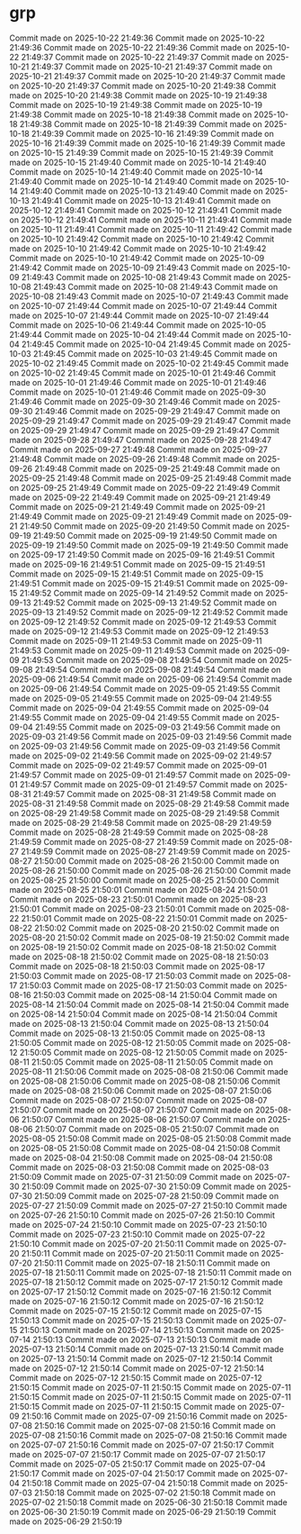 # grp

Commit made on 2025-10-22 21:49:36
Commit made on 2025-10-22 21:49:36
Commit made on 2025-10-22 21:49:36
Commit made on 2025-10-22 21:49:37
Commit made on 2025-10-22 21:49:37
Commit made on 2025-10-21 21:49:37
Commit made on 2025-10-21 21:49:37
Commit made on 2025-10-21 21:49:37
Commit made on 2025-10-20 21:49:37
Commit made on 2025-10-20 21:49:37
Commit made on 2025-10-20 21:49:38
Commit made on 2025-10-20 21:49:38
Commit made on 2025-10-19 21:49:38
Commit made on 2025-10-19 21:49:38
Commit made on 2025-10-19 21:49:38
Commit made on 2025-10-18 21:49:38
Commit made on 2025-10-18 21:49:38
Commit made on 2025-10-18 21:49:39
Commit made on 2025-10-18 21:49:39
Commit made on 2025-10-16 21:49:39
Commit made on 2025-10-16 21:49:39
Commit made on 2025-10-16 21:49:39
Commit made on 2025-10-15 21:49:39
Commit made on 2025-10-15 21:49:39
Commit made on 2025-10-15 21:49:40
Commit made on 2025-10-14 21:49:40
Commit made on 2025-10-14 21:49:40
Commit made on 2025-10-14 21:49:40
Commit made on 2025-10-14 21:49:40
Commit made on 2025-10-14 21:49:40
Commit made on 2025-10-13 21:49:40
Commit made on 2025-10-13 21:49:41
Commit made on 2025-10-13 21:49:41
Commit made on 2025-10-12 21:49:41
Commit made on 2025-10-12 21:49:41
Commit made on 2025-10-12 21:49:41
Commit made on 2025-10-11 21:49:41
Commit made on 2025-10-11 21:49:41
Commit made on 2025-10-11 21:49:42
Commit made on 2025-10-10 21:49:42
Commit made on 2025-10-10 21:49:42
Commit made on 2025-10-10 21:49:42
Commit made on 2025-10-10 21:49:42
Commit made on 2025-10-10 21:49:42
Commit made on 2025-10-09 21:49:42
Commit made on 2025-10-09 21:49:43
Commit made on 2025-10-09 21:49:43
Commit made on 2025-10-08 21:49:43
Commit made on 2025-10-08 21:49:43
Commit made on 2025-10-08 21:49:43
Commit made on 2025-10-08 21:49:43
Commit made on 2025-10-07 21:49:43
Commit made on 2025-10-07 21:49:44
Commit made on 2025-10-07 21:49:44
Commit made on 2025-10-07 21:49:44
Commit made on 2025-10-07 21:49:44
Commit made on 2025-10-06 21:49:44
Commit made on 2025-10-05 21:49:44
Commit made on 2025-10-04 21:49:44
Commit made on 2025-10-04 21:49:45
Commit made on 2025-10-04 21:49:45
Commit made on 2025-10-03 21:49:45
Commit made on 2025-10-03 21:49:45
Commit made on 2025-10-02 21:49:45
Commit made on 2025-10-02 21:49:45
Commit made on 2025-10-02 21:49:45
Commit made on 2025-10-01 21:49:46
Commit made on 2025-10-01 21:49:46
Commit made on 2025-10-01 21:49:46
Commit made on 2025-10-01 21:49:46
Commit made on 2025-09-30 21:49:46
Commit made on 2025-09-30 21:49:46
Commit made on 2025-09-30 21:49:46
Commit made on 2025-09-29 21:49:47
Commit made on 2025-09-29 21:49:47
Commit made on 2025-09-29 21:49:47
Commit made on 2025-09-29 21:49:47
Commit made on 2025-09-29 21:49:47
Commit made on 2025-09-28 21:49:47
Commit made on 2025-09-28 21:49:47
Commit made on 2025-09-27 21:49:48
Commit made on 2025-09-27 21:49:48
Commit made on 2025-09-26 21:49:48
Commit made on 2025-09-26 21:49:48
Commit made on 2025-09-25 21:49:48
Commit made on 2025-09-25 21:49:48
Commit made on 2025-09-25 21:49:48
Commit made on 2025-09-25 21:49:49
Commit made on 2025-09-22 21:49:49
Commit made on 2025-09-22 21:49:49
Commit made on 2025-09-21 21:49:49
Commit made on 2025-09-21 21:49:49
Commit made on 2025-09-21 21:49:49
Commit made on 2025-09-21 21:49:49
Commit made on 2025-09-21 21:49:50
Commit made on 2025-09-20 21:49:50
Commit made on 2025-09-19 21:49:50
Commit made on 2025-09-19 21:49:50
Commit made on 2025-09-19 21:49:50
Commit made on 2025-09-19 21:49:50
Commit made on 2025-09-17 21:49:50
Commit made on 2025-09-16 21:49:51
Commit made on 2025-09-16 21:49:51
Commit made on 2025-09-15 21:49:51
Commit made on 2025-09-15 21:49:51
Commit made on 2025-09-15 21:49:51
Commit made on 2025-09-15 21:49:51
Commit made on 2025-09-15 21:49:52
Commit made on 2025-09-14 21:49:52
Commit made on 2025-09-13 21:49:52
Commit made on 2025-09-13 21:49:52
Commit made on 2025-09-13 21:49:52
Commit made on 2025-09-12 21:49:52
Commit made on 2025-09-12 21:49:52
Commit made on 2025-09-12 21:49:53
Commit made on 2025-09-12 21:49:53
Commit made on 2025-09-12 21:49:53
Commit made on 2025-09-11 21:49:53
Commit made on 2025-09-11 21:49:53
Commit made on 2025-09-11 21:49:53
Commit made on 2025-09-09 21:49:53
Commit made on 2025-09-08 21:49:54
Commit made on 2025-09-08 21:49:54
Commit made on 2025-09-08 21:49:54
Commit made on 2025-09-06 21:49:54
Commit made on 2025-09-06 21:49:54
Commit made on 2025-09-06 21:49:54
Commit made on 2025-09-05 21:49:55
Commit made on 2025-09-05 21:49:55
Commit made on 2025-09-04 21:49:55
Commit made on 2025-09-04 21:49:55
Commit made on 2025-09-04 21:49:55
Commit made on 2025-09-04 21:49:55
Commit made on 2025-09-04 21:49:55
Commit made on 2025-09-03 21:49:56
Commit made on 2025-09-03 21:49:56
Commit made on 2025-09-03 21:49:56
Commit made on 2025-09-03 21:49:56
Commit made on 2025-09-03 21:49:56
Commit made on 2025-09-02 21:49:56
Commit made on 2025-09-02 21:49:57
Commit made on 2025-09-02 21:49:57
Commit made on 2025-09-01 21:49:57
Commit made on 2025-09-01 21:49:57
Commit made on 2025-09-01 21:49:57
Commit made on 2025-09-01 21:49:57
Commit made on 2025-08-31 21:49:57
Commit made on 2025-08-31 21:49:58
Commit made on 2025-08-31 21:49:58
Commit made on 2025-08-29 21:49:58
Commit made on 2025-08-29 21:49:58
Commit made on 2025-08-29 21:49:58
Commit made on 2025-08-29 21:49:58
Commit made on 2025-08-29 21:49:59
Commit made on 2025-08-28 21:49:59
Commit made on 2025-08-28 21:49:59
Commit made on 2025-08-27 21:49:59
Commit made on 2025-08-27 21:49:59
Commit made on 2025-08-27 21:49:59
Commit made on 2025-08-27 21:50:00
Commit made on 2025-08-26 21:50:00
Commit made on 2025-08-26 21:50:00
Commit made on 2025-08-26 21:50:00
Commit made on 2025-08-25 21:50:00
Commit made on 2025-08-25 21:50:00
Commit made on 2025-08-25 21:50:01
Commit made on 2025-08-24 21:50:01
Commit made on 2025-08-23 21:50:01
Commit made on 2025-08-23 21:50:01
Commit made on 2025-08-23 21:50:01
Commit made on 2025-08-22 21:50:01
Commit made on 2025-08-22 21:50:01
Commit made on 2025-08-22 21:50:02
Commit made on 2025-08-20 21:50:02
Commit made on 2025-08-20 21:50:02
Commit made on 2025-08-19 21:50:02
Commit made on 2025-08-19 21:50:02
Commit made on 2025-08-18 21:50:02
Commit made on 2025-08-18 21:50:02
Commit made on 2025-08-18 21:50:03
Commit made on 2025-08-18 21:50:03
Commit made on 2025-08-17 21:50:03
Commit made on 2025-08-17 21:50:03
Commit made on 2025-08-17 21:50:03
Commit made on 2025-08-17 21:50:03
Commit made on 2025-08-16 21:50:03
Commit made on 2025-08-14 21:50:04
Commit made on 2025-08-14 21:50:04
Commit made on 2025-08-14 21:50:04
Commit made on 2025-08-14 21:50:04
Commit made on 2025-08-14 21:50:04
Commit made on 2025-08-13 21:50:04
Commit made on 2025-08-13 21:50:04
Commit made on 2025-08-13 21:50:05
Commit made on 2025-08-13 21:50:05
Commit made on 2025-08-12 21:50:05
Commit made on 2025-08-12 21:50:05
Commit made on 2025-08-12 21:50:05
Commit made on 2025-08-11 21:50:05
Commit made on 2025-08-11 21:50:05
Commit made on 2025-08-11 21:50:06
Commit made on 2025-08-08 21:50:06
Commit made on 2025-08-08 21:50:06
Commit made on 2025-08-08 21:50:06
Commit made on 2025-08-08 21:50:06
Commit made on 2025-08-07 21:50:06
Commit made on 2025-08-07 21:50:07
Commit made on 2025-08-07 21:50:07
Commit made on 2025-08-07 21:50:07
Commit made on 2025-08-06 21:50:07
Commit made on 2025-08-06 21:50:07
Commit made on 2025-08-06 21:50:07
Commit made on 2025-08-05 21:50:07
Commit made on 2025-08-05 21:50:08
Commit made on 2025-08-05 21:50:08
Commit made on 2025-08-05 21:50:08
Commit made on 2025-08-04 21:50:08
Commit made on 2025-08-04 21:50:08
Commit made on 2025-08-04 21:50:08
Commit made on 2025-08-03 21:50:08
Commit made on 2025-08-03 21:50:09
Commit made on 2025-07-31 21:50:09
Commit made on 2025-07-30 21:50:09
Commit made on 2025-07-30 21:50:09
Commit made on 2025-07-30 21:50:09
Commit made on 2025-07-28 21:50:09
Commit made on 2025-07-27 21:50:09
Commit made on 2025-07-27 21:50:10
Commit made on 2025-07-26 21:50:10
Commit made on 2025-07-26 21:50:10
Commit made on 2025-07-24 21:50:10
Commit made on 2025-07-23 21:50:10
Commit made on 2025-07-23 21:50:10
Commit made on 2025-07-22 21:50:10
Commit made on 2025-07-20 21:50:11
Commit made on 2025-07-20 21:50:11
Commit made on 2025-07-20 21:50:11
Commit made on 2025-07-20 21:50:11
Commit made on 2025-07-18 21:50:11
Commit made on 2025-07-18 21:50:11
Commit made on 2025-07-18 21:50:11
Commit made on 2025-07-18 21:50:12
Commit made on 2025-07-17 21:50:12
Commit made on 2025-07-17 21:50:12
Commit made on 2025-07-16 21:50:12
Commit made on 2025-07-16 21:50:12
Commit made on 2025-07-16 21:50:12
Commit made on 2025-07-15 21:50:12
Commit made on 2025-07-15 21:50:13
Commit made on 2025-07-15 21:50:13
Commit made on 2025-07-15 21:50:13
Commit made on 2025-07-14 21:50:13
Commit made on 2025-07-14 21:50:13
Commit made on 2025-07-13 21:50:13
Commit made on 2025-07-13 21:50:14
Commit made on 2025-07-13 21:50:14
Commit made on 2025-07-13 21:50:14
Commit made on 2025-07-12 21:50:14
Commit made on 2025-07-12 21:50:14
Commit made on 2025-07-12 21:50:14
Commit made on 2025-07-12 21:50:15
Commit made on 2025-07-12 21:50:15
Commit made on 2025-07-11 21:50:15
Commit made on 2025-07-11 21:50:15
Commit made on 2025-07-11 21:50:15
Commit made on 2025-07-11 21:50:15
Commit made on 2025-07-11 21:50:15
Commit made on 2025-07-09 21:50:16
Commit made on 2025-07-09 21:50:16
Commit made on 2025-07-08 21:50:16
Commit made on 2025-07-08 21:50:16
Commit made on 2025-07-08 21:50:16
Commit made on 2025-07-08 21:50:16
Commit made on 2025-07-07 21:50:16
Commit made on 2025-07-07 21:50:17
Commit made on 2025-07-07 21:50:17
Commit made on 2025-07-07 21:50:17
Commit made on 2025-07-05 21:50:17
Commit made on 2025-07-04 21:50:17
Commit made on 2025-07-04 21:50:17
Commit made on 2025-07-04 21:50:18
Commit made on 2025-07-04 21:50:18
Commit made on 2025-07-03 21:50:18
Commit made on 2025-07-02 21:50:18
Commit made on 2025-07-02 21:50:18
Commit made on 2025-06-30 21:50:18
Commit made on 2025-06-30 21:50:19
Commit made on 2025-06-29 21:50:19
Commit made on 2025-06-29 21:50:19